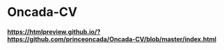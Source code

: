 # Oncada-CV
#### https://htmlpreview.github.io/?https://github.com/princeoncada/Oncada-CV/blob/master/index.html
